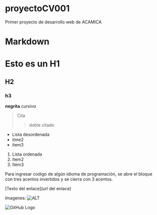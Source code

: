 # proyectoCV001
Primer proyecto de desarrollo web de ACAMICA

# Markdown
# Esto es un H1
## H2
### h3

**negrita**
*cursiva*

> Cita
>> doble citado

* Lista desordenada
* itme2
* item3

1. Lista ordenada
2. Item2
3. Item3

Para ingresar codigo de algún idioma de programación, se abre el bloque con tres acentos invertidos y se cierra con 3 acentos.

[Texto del enlace](url del enlace)

Imagenes: ![ALT](url)

![GitHub Logo](https://assets-cdn.github.com/images/modules/open_graph/github-octocat.png)
